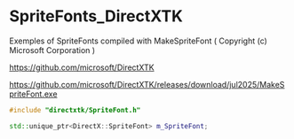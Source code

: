 # SpriteFonts_DirectXTK
Exemples of SpriteFonts compiled with MakeSpriteFont ( Copyright (c) Microsoft Corporation )

https://github.com/microsoft/DirectXTK

https://github.com/microsoft/DirectXTK/releases/download/jul2025/MakeSpriteFont.exe

```cpp
#include "directxtk/SpriteFont.h"

std::unique_ptr<DirectX::SpriteFont> m_SpriteFont;
```
